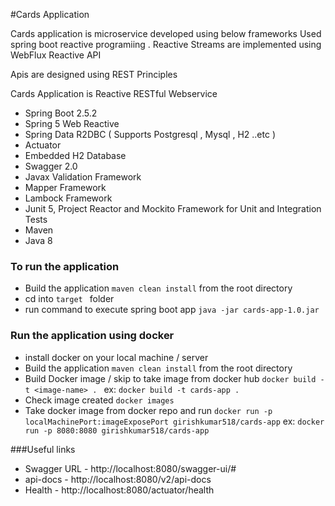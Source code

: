 #Cards Application

Cards application is microservice developed using below frameworks 
Used spring boot reactive programiing . Reactive Streams are implemented using WebFlux Reactive API 

Apis are designed using REST Principles 

Cards Application is Reactive RESTful Webservice

- Spring Boot 2.5.2
- Spring 5 Web Reactive 
- Spring Data R2DBC ( Supports Postgresql , Mysql , H2 ..etc ) 
- Actuator
- Embedded H2 Database
- Swagger 2.0
- Javax Validation Framework
- Mapper Framework
- Lambock Framework
- Junit 5, Project Reactor  and Mockito Framework for Unit and Integration Tests 
- Maven
- Java 8

### To run the application 

- Build the application  `maven clean install` from the root directory
- cd into  `target ` folder 
- run command to execute spring boot app  `java -jar cards-app-1.0.jar `


### Run the application using docker
- install docker on your local machine / server
- Build the application  `maven clean install` from the root directory
- Build Docker image / skip to take image from docker hub `docker build -t <image-name> . ` ex: `docker build -t cards-app .`
- Check image created  `docker images`
- Take docker image from docker repo and run `docker run -p localMachinePort:imageExposePort girishkumar518/cards-app` ex: `docker run -p 8080:8080 girishkumar518/cards-app` 


###Useful links

- Swagger URL - http://localhost:8080/swagger-ui/#
- api-docs - http://localhost:8080/v2/api-docs
- Health - http://localhost:8080/actuator/health









